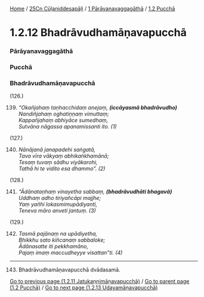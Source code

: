 
[Home](/) / [25Cn Cūḷaniddesapāḷi](/tipitaka/25Cn.md) / [1 Pārāyanavaggagāthā](/tipitaka/25Cn/1.md) / [1.2 Pucchā](/tipitaka/25Cn/1/1.2.md)

# 1.2.12 Bhadrāvudhamāṇavapucchā

### Pārāyanavaggagāthā

### Pucchā

### Bhadrāvudhamāṇavapucchā

(126.)

139. _“Okañjahaṃ taṇhacchidaṃ anejaṃ, __(iccāyasmā bhadrāvudho)___  
_Nandiñjahaṃ oghatiṇṇaṃ vimuttaṃ;_  
_Kappañjahaṃ abhiyāce sumedhaṃ,_  
_Sutvāna nāgassa apanamissanti ito. (1)_  


(127.)

140. _Nānājanā janapadehi saṅgatā,_  
_Tava vīra vākyaṃ abhikaṅkhamānā;_  
_Tesaṃ tuvaṃ sādhu viyākarohi,_  
_Tathā hi te vidito esa dhammo”. (2)_  


(128.)

141. _“Ādānataṇhaṃ vinayetha sabbaṃ, __(bhadrāvudhāti bhagavā)___  
_Uddhaṃ adho tiriyañcāpi majjhe;_  
_Yaṃ yañhi lokasmimupādiyanti,_  
_Teneva māro anveti jantuṃ. (3)_  


(129.)

142. _Tasmā pajānaṃ na upādiyetha,_  
_Bhikkhu sato kiñcanaṃ sabbaloke;_  
_Ādānasatte iti pekkhamāno,_  
_Pajaṃ imaṃ maccudheyye visattan”ti. (4)_  


---

143. Bhadrāvudhamāṇavapucchā dvādasamā.



[Go to previous page (1.2.11 Jatukaṇṇimāṇavapucchā)](/tipitaka/25Cn/1/1.2/1.2.11.md) / [Go to parent page (1.2 Pucchā)](/tipitaka/25Cn/1/1.2.md) / [Go to next page (1.2.13 Udayamāṇavapucchā)](/tipitaka/25Cn/1/1.2/1.2.13.md)


